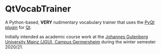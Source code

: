# QtVocabTrainer
A Python-based, **VERY** rudimentary vocabulary trainer that uses the [PyQt plugin](https://pypi.org/project/PyQt5/) for [Qt](https://www.qt.io/).

Initially intended as academic course work at the [Johannes Gutenberg University Mainz (JGU), Campus Germersheim](https://fb06.uni-mainz.de/) during the winter semester 2020/21.
